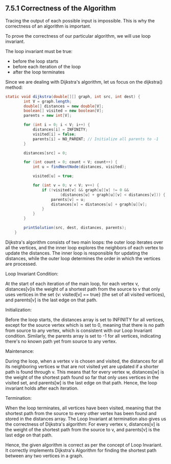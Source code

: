<h2>7.5.1 Correctness of the Algorithm</h2>

Tracing the output of each possible input is impossible. This is why the correctness of an algorithm is important.

To prove the correctness of our particular algorithm, we will use loop invariant.

The loop invariant must be true:
- before the loop starts
- before each iteration of the loop
- after the loop terminates
  
Since we are dealing with Dijkstra's algorithm, let us focus on the dijkstra() method:
```java
static void dijkstra(double[][] graph, int src, int dest) {
        int V = graph.length;
        double[] distances = new double[V];
        boolean[] visited = new boolean[V];
        parents = new int[V];

        for (int i = 0; i < V; i++) {
            distances[i] = INFINITY;
            visited[i] = false;
            parents[i] = NO_PARENT; // Initialize all parents to -1
        }

        distances[src] = 0;

        for (int count = 0; count < V; count++) {
            int u = findNextNode(distances, visited);

            visited[u] = true;

            for (int v = 0; v < V; v++) {
                if (!visited[v] && graph[u][v] != 0 &&
                        (distances[u] + graph[u][v] < distances[v])) {
                    parents[v] = u;
                    distances[v] = distances[u] + graph[u][v];
                }
            }
        }

        printSolution(src, dest, distances, parents);
    }
```
Dijkstra's algorithm consists of two main loops: the outer loop iterates over all the vertices, and the inner loop explores the neighbors of each vertex to update the distances. The inner loop is responsible for updating the distances, while the outer loop determines the order in which the vertices are processed.


Loop Invariant Condition:

At the start of each iteration of the main loop, for each vertex v, distances[v]is the weight of a shortest path from the source to v that only uses vertices in the set {v: visited[v] == true} (the set of all visited vertices), and parents[v] is the last edge on that path.

Initialization:

Before the loop starts, the distances array is set to INFINITY for all vertices, except for the source vertex which is set to 0, meaning that there is no path from source to any vertex, which is consistent with our Loop Invariant condition. Similarly, the parents array is set to -1 for all vertices, indicating there's no known path yet from source to any vertex.

Maintenance:

During the loop, when a vertex v is chosen and visited, the distances for all its neighboring vertices w that are not visited yet are updated if a shorter path is found through v. This means that for every vertex w, distances[w] is the weight of the shortest path found so far that only uses vertices in the visited set, and parents[w] is the last edge on that path. Hence, the loop invariant holds after each iteration.

Termination:

When the loop terminates, all vertices have been visited, meaning that the shortest path from the source to every other vertex has been found and stored in the distances array. The Loop Invariant at termination also gives us the correctness of Dijkstra's algorithm: For every vertex v, distances[v] is the weight of the shortest path from the source to v, and parents[v] is the last edge on that path.

Hence, the given algorithm is correct as per the concept of Loop Invariant. It correctly implements Dijkstra's Algorithm for finding the shortest path between any two vertices in a graph.
